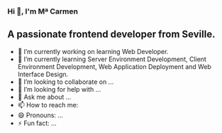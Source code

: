 ### Hi 👋, I'm Mª Carmen

## A passionate frontend developer from Seville.

- 🔭 I’m currently working on learning Web Developer.
- 🌱 I’m currently learning Server Environment Development, Client Environment Development, Web Application Deployment and Web Interface Design.
- 👯 I’m looking to collaborate on ...
- 🤔 I’m looking for help with ...
- 💬 Ask me about ...
- 📫 How to reach me: 
- 😄 Pronouns: ...
- ⚡ Fun fact: ...

